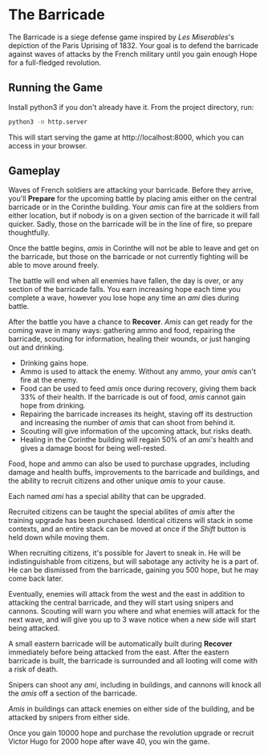 # The Barricade

The Barricade is a siege defense game inspired by *Les Miserables*'s depiction of the Paris Uprising of 1832. Your goal is to defend the barricade against waves of attacks by the French military until you gain enough Hope for a full-fledged revolution.

## Running the Game

Install python3 if you don't already have it. From the project directory, run:

```bash
python3 -m http.server
```

This will start serving the game at http://localhost:8000, which you can access in your browser.

## Gameplay

Waves of French soldiers are attacking your barricade. Before they arrive, you'll __Prepare__ for the upcoming battle by placing amis either on the central barricade or in the Corinthe building. Your *amis* can fire at the soldiers from either location, but if nobody is on a given section of the barricade it will fall quicker. Sadly, those on the barricade will be in the line of fire, so prepare thoughtfully.

Once the battle begins, *amis* in Corinthe will not be able to leave and get on the barricade, but those on the barricade or not currently fighting will be able to move around freely.

The battle will end when all enemies have fallen, the day is over, or any section of the barricade falls. You earn increasing hope each time you complete a wave, however you lose hope any time an *ami* dies during battle.

After the battle you have a chance to __Recover__. *Amis* can get ready for the coming wave in many ways: gathering ammo and food, repairing the barricade, scouting for information, healing their wounds, or just hanging out and drinking. 

* Drinking gains hope.
* Ammo is used to attack the enemy. Without any ammo, your *amis* can't fire at the enemy. 
* Food can be used to feed *amis* once during recovery, giving them back 33% of their health. If the barricade is out of food, *amis* cannot gain hope from drinking.
* Repairing the barricade increases its height, staving off its destruction and increasing the number of *amis* that can shoot from behind it.
* Scouting will give information of the upcoming attack, but risks death.
* Healing in the Corinthe building will regain 50% of an *ami's* health and gives a damage boost for being well-rested.

Food, hope and ammo can also be used to purchase upgrades, including damage and health buffs, improvements to the barricade and buildings, and the ability to recruit citizens and other unique *amis* to your cause.

Each named *ami* has a special ability that can be upgraded.

Recruited citizens can be taught the special abilites of *amis* after the training upgrade has been purchased. Identical citizens will stack in some contexts, and an entire stack can be moved at once if the *Shift* button is held down while moving them.

When recruiting citizens, it's possible for Javert to sneak in. He will be indistinguishable from citizens, but will sabotage any activity he is a part of. He can be dismissed from the barricade, gaining you 500 hope, but he may come back later.

Eventually, enemies will attack from the west and the east in addition to attacking the central barricade, and they will start using snipers and cannons. Scouting will warn you where and what enemies will attack for the next wave, and will give you up to 3 wave notice when a new side will start being attacked.

A small eastern barricade will be automatically built during __Recover__ immediately before being attacked from the east. After the eastern barricade is built, the barricade is surrounded and all looting will come with a risk of death.

Snipers can shoot any *ami*, including in buildings, and cannons will knock all the *amis* off a section of the barricade. 

*Amis* in buildings can attack enemies on either side of the building, and be attacked by snipers from either side.

Once you gain 10000 hope and purchase the revolution upgrade or recruit Victor Hugo for 2000 hope after wave 40, you win the game.
